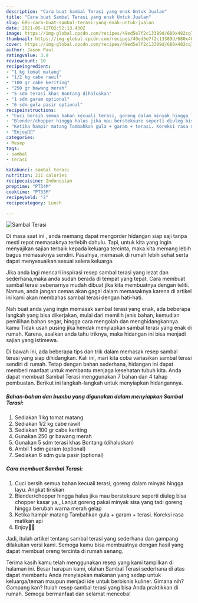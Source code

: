 ```yaml
---
description: "Cara buat Sambal Terasi yang enak Untuk Jualan"
title: "Cara buat Sambal Terasi yang enak Untuk Jualan"
slug: 695-cara-buat-sambal-terasi-yang-enak-untuk-jualan
date: 2021-05-12T02:52:13.430Z
image: https://img-global.cpcdn.com/recipes/49ed5e7f2c13389d/680x482cq70/sambal-terasi-foto-resep-utama.jpg
thumbnail: https://img-global.cpcdn.com/recipes/49ed5e7f2c13389d/680x482cq70/sambal-terasi-foto-resep-utama.jpg
cover: https://img-global.cpcdn.com/recipes/49ed5e7f2c13389d/680x482cq70/sambal-terasi-foto-resep-utama.jpg
author: Jason Paul
ratingvalue: 3.9
reviewcount: 10
recipeingredient:
- "1 kg tomat matang"
- "1/2 kg cabe rawit"
- "100 gr cabe keriting"
- "250 gr bawang merah"
- "5 sdm terasi khas Bontang dihaluskan"
- "1 sdm garam optional"
- "6 sdm gula pasir optional"
recipeinstructions:
- "Cuci bersih semua bahan kecuali terasi, goreng dalam minyak hingga layu. Angkat tiriskan"
- "Blender/chopper hingga halus jika mau bersteksure seperti diuleg bisa chopper kasar ya,,,Lanjut goreng pakai minyak sisa yang tadi goreng hingga berubah warna merah gelap"
- "Ketika hampir matang Tambahkan gula + garam + terasi. Koreksi rasa matikan api"
- "Enjoy🤤😘"
categories:
- Resep
tags:
- sambal
- terasi

katakunci: sambal terasi 
nutrition: 211 calories
recipecuisine: Indonesian
preptime: "PT34M"
cooktime: "PT33M"
recipeyield: "2"
recipecategory: Lunch

---
```



![Sambal Terasi](https://img-global.cpcdn.com/recipes/49ed5e7f2c13389d/680x482cq70/sambal-terasi-foto-resep-utama.jpg)

Di masa  saat ini , anda memang dapat mengorder hidangan siap saji tanpa mesti repot memasaknya terlebih dahulu. Tapi, untuk kita yang ingin menyajikan sajian terbaik kepada keluarga tercinta, maka kita memang lebih bagus memasaknya sendiri. Pasalnya, memasak di rumah lebih sehat serta dapat menyesuaikan sesuai selera keluarga.

Jika anda lagi mencari inspirasi resep sambal terasi yang lezat dan sederhana,maka anda sudah berada di tempat yang tepat. Cara membuat sambal terasi  sebenarnya mudah dibuat jika kita membuatnya dengan teliti. Namun, anda jangan cemas akan gagal dalam memasaknya 
karena di artikel ini kami akan membahas sambal terasi dengan hati-hati.  



Nah buat anda yang ingin memasak sambal terasi yang enak, ada beberapa langkah yang bisa dikerjakan, mulai dari memilih jenis bahan, kemudian pemilihan bahan segar, hingga cara mengolah dan menghidangkannya. kamu Tidak usah pusing jika hendak menyiapkan sambal terasi yang enak di rumah. Karena, asalkan anda  tahu triknya, maka hidangan ini bisa menjadi sajian yang istimewa.

Di bawah ini, ada beberapa tips dan trik dalam memasak resep sambal terasi yang siap dihidangkan. Kali ini, mari kita coba variasikan sambal terasi sendiri di rumah. Tetap dengan bahan sederhana, hidangan ini dapat memberi manfaat untuk membantu menjaga kesehatan tubuh kita. Anda dapat membuat Sambal Terasi menggunakan 7 bahan dan 4 tahap pembuatan. Berikut ini langkah-langkah untuk menyiapkan hidangannya.

<!--inarticleads1-->

##### Bahan-bahan dan bumbu yang digunakan dalam menyiapkan Sambal Terasi:

1. Sediakan 1 kg tomat matang
1. Sediakan 1/2 kg cabe rawit
1. Sediakan 100 gr cabe keriting
1. Gunakan 250 gr bawang merah
1. Gunakan 5 sdm terasi khas Bontang (dihaluskan)
1. Ambil 1 sdm garam (optional)
1. Sediakan 6 sdm gula pasir (optional)




<!--inarticleads2-->

##### Cara membuat Sambal Terasi:

1. Cuci bersih semua bahan kecuali terasi, goreng dalam minyak hingga layu. Angkat tiriskan
1. Blender/chopper hingga halus jika mau bersteksure seperti diuleg bisa chopper kasar ya,,,Lanjut goreng pakai minyak sisa yang tadi goreng hingga berubah warna merah gelap
1. Ketika hampir matang Tambahkan gula + garam + terasi. Koreksi rasa matikan api
1. Enjoy🤤😘




Jadi, itulah artikel tentang  sambal terasi  yang sederhana dan gampang dilakukan versi kami. Semoga kamu bisa membuatnya dengan hasil yang dapat membuat oreng tercinta di rumah senang. 

Terima kasih kamu telah menggunakan resep yang kami tampilkan di halaman ini. Besar harapan kami, olahan  Sambal Terasi sederhana di atas dapat membantu Anda menyiapkan makanan yang sedap untuk keluarga/teman maupun menjadi ide untuk berbisnis kuliner. Gimana nih? Gampang kan? Itulah resep sambal terasi yang bisa Anda praktikkan di rumah. Semoga bermanfaat dan selamat mencoba!

